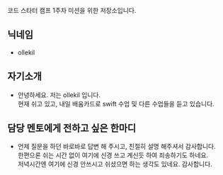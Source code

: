 코드 스타터 캠프 1주차 미션을 위한 저장소입니다.
## 닉네임
- ollekil

## 자기소개
- 안녕하세요. 저는 ollekil 입니다.<br>
  현재 쉬고 있고, 내일 배움카드로 swift 수업 및 다른 수업들을 듣고 있습니다.<br>
  
## 담당 멘토에게 전하고 싶은 한마디
- 언제 질문을 하던 바로바로 답변 해 주시고, 친절히 설명 해주셔서 감사합니다.<br>
  한편으론 쉬는 시간 없이 여기에 신경 쓰고 계신듯 하여 죄송하기도 하네요.<br>
  저녁시간엔 여기에 신경 안쓰시고 쉬셨으면 하는 생각도 있네요. 감사합니다.
